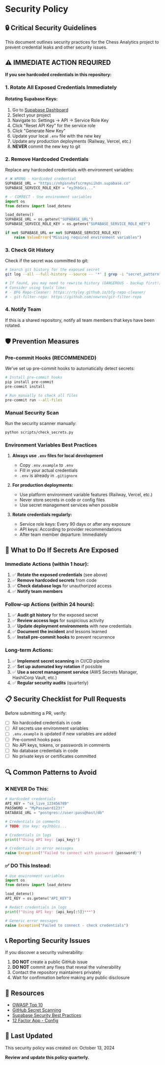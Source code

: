# Security Policy

## 🔒 Critical Security Guidelines

This document outlines security practices for the Chess Analytics project to prevent credential leaks and other security issues.

## ⚠️ IMMEDIATE ACTION REQUIRED

**If you see hardcoded credentials in this repository:**

### 1. Rotate All Exposed Credentials Immediately

#### Rotating Supabase Keys:

1. Go to [Supabase Dashboard](https://app.supabase.com)
2. Select your project
3. Navigate to: Settings → API → Service Role Key
4. Click "Reset API Key" for the service role
5. Click "Generate New Key"
6. Update your local `.env` file with the new key
7. Update any production deployments (Railway, Vercel, etc.)
8. **NEVER** commit the new key to git

### 2. Remove Hardcoded Credentials

Replace any hardcoded credentials with environment variables:

```python
# ❌ WRONG - Hardcoded credential
SUPABASE_URL = "https://nhpsnvhvfscrmyniihdn.supabase.co"
SUPABASE_SERVICE_ROLE_KEY = "eyJhbGci..."

# ✅ CORRECT - Use environment variables
import os
from dotenv import load_dotenv

load_dotenv()
SUPABASE_URL = os.getenv("SUPABASE_URL")
SUPABASE_SERVICE_ROLE_KEY = os.getenv("SUPABASE_SERVICE_ROLE_KEY")

if not SUPABASE_URL or not SUPABASE_SERVICE_ROLE_KEY:
    raise ValueError("Missing required environment variables")
```

### 3. Check Git History

Check if the secret was committed to git:

```bash
# Search git history for the exposed secret
git log --all --full-history --source -- '*' | grep -i "secret_pattern"

# If found, you may need to rewrite history (DANGEROUS - backup first!)
# Consider using tools like:
# - BFG Repo-Cleaner: https://rtyley.github.io/bfg-repo-cleaner/
# - git-filter-repo: https://github.com/newren/git-filter-repo
```

### 4. Notify Team

If this is a shared repository, notify all team members that keys have been rotated.

## 🛡️ Prevention Measures

### Pre-commit Hooks (RECOMMENDED)

We've set up pre-commit hooks to automatically detect secrets:

```bash
# Install pre-commit hooks
pip install pre-commit
pre-commit install

# Run manually to check all files
pre-commit run --all-files
```

### Manual Security Scan

Run the security scanner manually:

```bash
python scripts/check_secrets.py
```

### Environment Variables Best Practices

1. **Always use `.env` files for local development**
   - Copy `.env.example` to `.env`
   - Fill in your actual credentials
   - `.env` is already in `.gitignore`

2. **For production deployments:**
   - Use platform environment variable features (Railway, Vercel, etc.)
   - Never store secrets in code or config files
   - Use secret management services when possible

3. **Rotate credentials regularly:**
   - Service role keys: Every 90 days or after any exposure
   - API keys: According to provider recommendations
   - After team member departure: Immediately

## 🚨 What to Do If Secrets Are Exposed

### Immediate Actions (within 1 hour):

1. ✅ **Rotate the exposed credentials** (see above)
2. ✅ **Remove hardcoded secrets** from code
3. ✅ **Check database logs** for unauthorized access
4. ✅ **Notify team members**

### Follow-up Actions (within 24 hours):

1. ✅ **Audit git history** for the exposed secret
2. ✅ **Review access logs** for suspicious activity
3. ✅ **Update deployment environments** with new credentials
4. ✅ **Document the incident** and lessons learned
5. ✅ **Install pre-commit hooks** to prevent recurrence

### Long-term Actions:

1. ✅ **Implement secret scanning** in CI/CD pipeline
2. ✅ **Set up automated key rotation** if possible
3. ✅ **Use a secret management service** (AWS Secrets Manager, HashiCorp Vault, etc.)
4. ✅ **Regular security audits** (quarterly)

## 📋 Security Checklist for Pull Requests

Before submitting a PR, verify:

- [ ] No hardcoded credentials in code
- [ ] All secrets use environment variables
- [ ] `.env.example` is updated if new variables are added
- [ ] Pre-commit hooks pass
- [ ] No API keys, tokens, or passwords in comments
- [ ] No database credentials in code
- [ ] No private keys or certificates committed

## 🔍 Common Patterns to Avoid

### ❌ NEVER Do This:

```python
# Hardcoded credentials
API_KEY = "sk_live_123456789"
PASSWORD = "MyPassword123!"
DATABASE_URL = "postgres://user:pass@host/db"

# Credentials in comments
# TODO: Use key: eyJhbGci...

# Credentials in logs
print(f"Using API key: {api_key}")

# Credentials in error messages
raise Exception(f"Failed to connect with password {password}")
```

### ✅ DO This Instead:

```python
# Use environment variables
import os
from dotenv import load_dotenv

load_dotenv()
API_KEY = os.getenv("API_KEY")

# Redact credentials in logs
print(f"Using API key: {api_key[:5]}***")

# Generic error messages
raise Exception("Failed to connect - check credentials")
```

## 📞 Reporting Security Issues

If you discover a security vulnerability:

1. **DO NOT** create a public GitHub issue
2. **DO NOT** commit any fixes that reveal the vulnerability
3. Contact the repository maintainers privately
4. Wait for confirmation before making any public disclosure

## 🔗 Resources

- [OWASP Top 10](https://owasp.org/www-project-top-ten/)
- [GitHub Secret Scanning](https://docs.github.com/en/code-security/secret-scanning)
- [Supabase Security Best Practices](https://supabase.com/docs/guides/platform/going-into-prod)
- [12 Factor App - Config](https://12factor.net/config)

## 📅 Last Updated

This security policy was created on: October 13, 2024

**Review and update this policy quarterly.**

